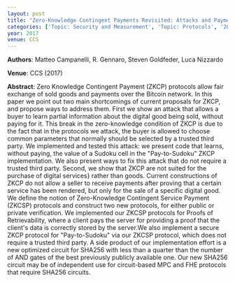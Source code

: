 ```yaml
---
layout: post
title: "Zero-Knowledge Contingent Payments Revisited: Attacks and Payments for Services"
categories: ['Topic: Security and Measurement', 'Topic: Protocols', '2017', 'Venue: CCS']
year: 2017
venue: CCS
---
```

**Authors**: Matteo Campanelli, R. Gennaro, Steven Goldfeder, Luca Nizzardo

**Venue**: CCS (2017)

**Abstract**: Zero Knowledge Contingent Payment (ZKCP) protocols allow fair exchange of sold goods and payments over the Bitcoin network. In this paper we point out two main shortcomings of current proposals for ZKCP, and propose ways to address them. First we show an attack that allows a buyer to learn partial information about the digital good being sold, without paying for it. This break in the zero-knowledge condition of ZKCP is due to the fact that in the protocols we attack, the buyer is allowed to choose common parameters that normally should be selected by a trusted third party. We implemented and tested this attack: we present code that learns, without paying, the value of a Sudoku cell in the "Pay-to-Sudoku" ZKCP implementation. We also present ways to fix this attack that do not require a trusted third party. Second, we show that ZKCP are not suited for the purchase of digital services} rather than goods. Current constructions of ZKCP do not allow a seller to receive payments after proving that a certain service has been rendered, but only for the sale of a specific digital good. We define the notion of Zero-Knowledge Contingent Service Payment (ZKCSP) protocols and construct two new protocols, for either public or private verification. We implemented our ZKCSP protocols for Proofs of Retrievability, where a client pays the server for providing a proof that the client's data is correctly stored by the server.We also implement a secure ZKCP protocol for "Pay-to-Sudoku" via our ZKCSP protocol, which does not require a trusted third party. A side product of our implementation effort is a new optimized circuit for SHA256 with less than a quarter than the number of AND gates of the best previously publicly available one. Our new SHA256 circuit may be of independent use for circuit-based MPC and FHE protocols that require SHA256 circuits.
